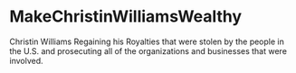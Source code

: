 # MakeChristinWilliamsWealthy
Christin Williams Regaining his Royalties that were stolen by the people in the U.S. and prosecuting all of the organizations and businesses that were involved.
